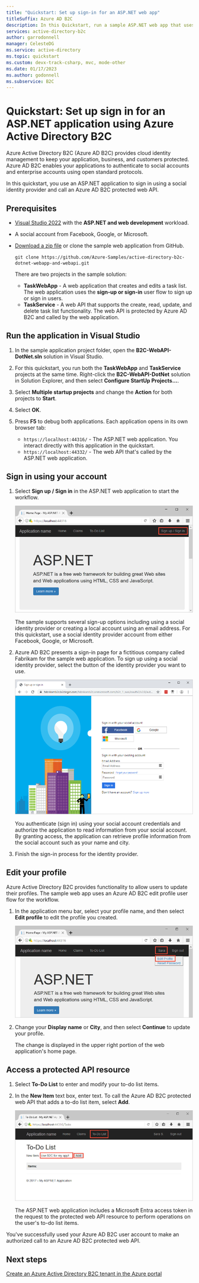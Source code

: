 ```yaml
---
title: "Quickstart: Set up sign-in for an ASP.NET web app"
titleSuffix: Azure AD B2C
description: In this Quickstart, run a sample ASP.NET web app that uses Azure Active Directory B2C to provide account sign-in.
services: active-directory-b2c
author: garrodonnell
manager: CelesteDG
ms.service: active-directory
ms.topic: quickstart
ms.custom: devx-track-csharp, mvc, mode-other
ms.date: 01/17/2023
ms.author: godonnell
ms.subservice: B2C
---
```


# Quickstart: Set up sign in for an ASP.NET application using Azure Active Directory B2C

Azure Active Directory B2C (Azure AD B2C) provides cloud identity management to keep your application, business, and customers protected. Azure AD B2C enables your applications to authenticate to social accounts and enterprise accounts using open standard protocols. 

In this quickstart, you use an ASP.NET application to sign in using a social identity provider and call an Azure AD B2C protected web API.



## Prerequisites

- [Visual Studio 2022](https://visualstudio.microsoft.com/downloads/) with the **ASP.NET and web development** workload.
- A social account from Facebook, Google, or Microsoft.
- [Download a zip file](https://github.com/Azure-Samples/active-directory-b2c-dotnet-webapp-and-webapi/archive/master.zip) or clone the sample web application from GitHub.

    ```
    git clone https://github.com/Azure-Samples/active-directory-b2c-dotnet-webapp-and-webapi.git
    ```

    There are two projects in the sample solution:

    - **TaskWebApp** - A web application that creates and edits a task list. The web application uses the **sign-up or sign-in** user flow to sign up or sign in users.
    - **TaskService** - A web API that supports the create, read, update, and delete task list functionality. The web API is protected by Azure AD B2C and called by the web application.

## Run the application in Visual Studio

1. In the sample application project folder, open the **B2C-WebAPI-DotNet.sln** solution in Visual Studio.
1. For this quickstart, you run both the **TaskWebApp** and **TaskService** projects at the same time. Right-click the **B2C-WebAPI-DotNet** solution in Solution Explorer, and then select **Configure StartUp Projects...**.
1. Select **Multiple startup projects** and change the **Action** for both projects to **Start**.
1. Select **OK**.
1. Press **F5** to debug both applications. Each application opens in its own browser tab:

    - `https://localhost:44316/` - The ASP.NET web application. You interact directly with this application in the quickstart.
    - `https://localhost:44332/` - The web API that's called by the ASP.NET web application.

## Sign in using your account

1. Select **Sign up / Sign in** in the ASP.NET web application to start the workflow.

    ![Screenshot showing the sample ASP.NET web app in browser with sign up/sign link highlighted](./media/quickstart-web-app-dotnet/web-app-sign-in.png)

    The sample supports several sign-up options including using a social identity provider or creating a local account using an email address. For this quickstart, use a social identity provider account from either Facebook, Google, or Microsoft.

1. Azure AD B2C presents a sign-in page for a fictitious company called Fabrikam for the sample web application. To sign up using a social identity provider, select the button of the identity provider you want to use.

    ![Screenshot of the Sign In or Sign Up page identity provider buttons](./media/quickstart-web-app-dotnet/sign-in-or-sign-up-web.png)

    You authenticate (sign in) using your social account credentials and authorize the application to read information from your social account. By granting access, the application can retrieve profile information from the social account such as your name and city.

1. Finish the sign-in process for the identity provider.

## Edit your profile

Azure Active Directory B2C provides functionality to allow users to update their profiles. The sample web app uses an Azure AD B2C edit profile user flow for the workflow.

1. In the application menu bar, select your profile name, and then select **Edit profile** to edit the profile you created.

    ![Screenshot of the sample web app in browser with the edit profile link highlighted](./media/quickstart-web-app-dotnet/edit-profile-web.png)

1. Change your **Display name** or **City**, and then select **Continue** to update your profile.

    The change is displayed in the upper right portion of the web application's home page.

## Access a protected API resource

1. Select **To-Do List** to enter and modify your to-do list items.

1. In the **New Item** text box, enter text. To call the Azure AD B2C protected web API that adds a to-do list item, select **Add**.

    ![Screenshot of the sample web app in browser with To-Do List link and Add button highlighted.](./media/quickstart-web-app-dotnet/add-todo-item-web.png)

    The ASP.NET web application includes a Microsoft Entra access token in the request to the protected web API resource to perform operations on the user's to-do list items.

You've successfully used your Azure AD B2C user account to make an authorized call to an Azure AD B2C protected web API.


## Next steps

[Create an Azure Active Directory B2C tenant in the Azure portal](tutorial-create-tenant.md)
